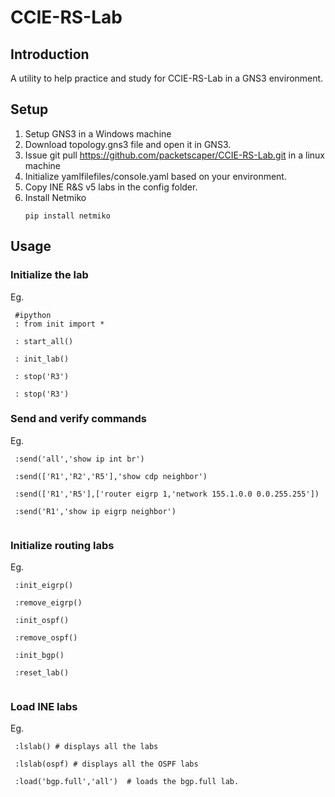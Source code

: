 # CCIE-RS-Lab

## Introduction

A utility to help practice and study for CCIE-RS-Lab in a GNS3 environment.


## Setup

1. Setup GNS3 in a Windows machine
2. Download topology.gns3 file and open it in GNS3.
3. Issue git pull https://github.com/packetscaper/CCIE-RS-Lab.git in a linux machine
4. Initialize yamlfilefiles/console.yaml based on your environment.
5. Copy INE R&S v5 labs in the config folder.
5. Install Netmiko
      ```
      pip install netmiko
      
      ```
 
## Usage

### Initialize the lab

Eg.

  ```
   #ipython
   : from init import *
   
   : start_all()
   
   : init_lab()
   
   : stop('R3')
   
   : stop('R3')
  
  ```

### Send and verify commands

Eg. 

  ```
   :send('all','show ip int br')
   
   :send(['R1','R2','R5'],'show cdp neighbor')
   
   :send(['R1','R5'],['router eigrp 1,'network 155.1.0.0 0.0.255.255'])
   
   :send('R1','show ip eigrp neighbor')
   
  ```

### Initialize routing labs

Eg. 
  ```
   :init_eigrp()
   
   :remove_eigrp()
   
   :init_ospf()
   
   :remove_ospf()
   
   :init_bgp()
   
   :reset_lab()
   
  ```

### Load INE labs

Eg.

  ```
   :lslab() # displays all the labs
   
   :lslab(ospf) # displays all the OSPF labs
   
   :load('bgp.full','all')  # loads the bgp.full lab. 
   
   
  ```


